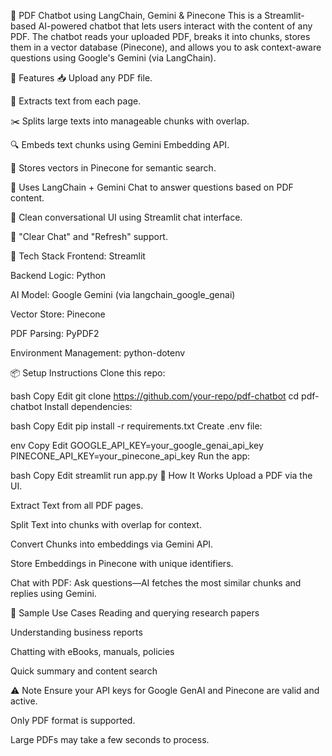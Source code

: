 📄 PDF Chatbot using LangChain, Gemini & Pinecone
This is a Streamlit-based AI-powered chatbot that lets users interact with the content of any PDF. The chatbot reads your uploaded PDF, breaks it into chunks, stores them in a vector database (Pinecone), and allows you to ask context-aware questions using Google's Gemini (via LangChain).

🚀 Features
📥 Upload any PDF file.

📄 Extracts text from each page.

✂️ Splits large texts into manageable chunks with overlap.

🔍 Embeds text chunks using Gemini Embedding API.

🧠 Stores vectors in Pinecone for semantic search.

🤖 Uses LangChain + Gemini Chat to answer questions based on PDF content.

💬 Clean conversational UI using Streamlit chat interface.

🔁 "Clear Chat" and "Refresh" support.

🧰 Tech Stack
Frontend: Streamlit

Backend Logic: Python

AI Model: Google Gemini (via langchain_google_genai)

Vector Store: Pinecone

PDF Parsing: PyPDF2

Environment Management: python-dotenv

📦 Setup Instructions
Clone this repo:

bash
Copy
Edit
git clone https://github.com/your-repo/pdf-chatbot
cd pdf-chatbot
Install dependencies:

bash
Copy
Edit
pip install -r requirements.txt
Create .env file:

env
Copy
Edit
GOOGLE_API_KEY=your_google_genai_api_key
PINECONE_API_KEY=your_pinecone_api_key
Run the app:

bash
Copy
Edit
streamlit run app.py
🔎 How It Works
Upload a PDF via the UI.

Extract Text from all PDF pages.

Split Text into chunks with overlap for context.

Convert Chunks into embeddings via Gemini API.

Store Embeddings in Pinecone with unique identifiers.

Chat with PDF: Ask questions—AI fetches the most similar chunks and replies using Gemini.

🧪 Sample Use Cases
Reading and querying research papers

Understanding business reports

Chatting with eBooks, manuals, policies

Quick summary and content search

⚠️ Note
Ensure your API keys for Google GenAI and Pinecone are valid and active.

Only PDF format is supported.

Large PDFs may take a few seconds to process.


